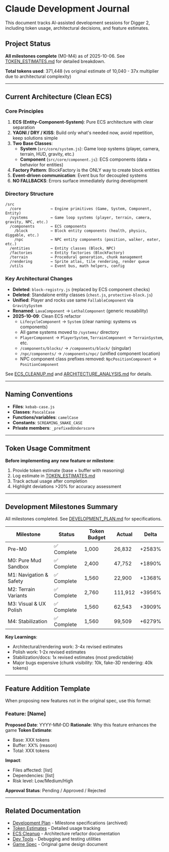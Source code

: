 # Claude Development Journal

This document tracks AI-assisted development sessions for Digger 2, including token usage, architectural decisions, and feature estimates.

## Project Status

**All milestones complete** (M0-M4) as of 2025-10-06. See [TOKEN_ESTIMATES.md](Docs/TOKEN_ESTIMATES.md) for detailed breakdown.

**Total tokens used**: 371,448 (vs original estimate of 10,040 - 37x multiplier due to architectural complexity)

---

## Current Architecture (Clean ECS)

### Core Principles
1. **ECS (Entity-Component-System)**: Pure ECS architecture with clear separation
2. **YAGNI / DRY / KISS**: Build only what's needed now, avoid repetition, keep solutions simple
3. **Two Base Classes**:
   - **System** (`src/core/system.js`): Game loop systems (player, camera, terrain, HUD, gravity, etc.)
   - **Component** (`src/core/component.js`): ECS components (data + behavior for entities)
4. **Factory Pattern**: BlockFactory is the ONLY way to create block entities
5. **Event-driven communication**: Event bus for decoupled systems
6. **NO FALLBACKS**: Errors surface immediately during development

### Directory Structure
```
/src
  /core             → Engine primitives (Game, System, Component, Entity)
  /systems          → Game loop systems (player, terrain, camera, gravity, NPC, etc.)
  /components       → ECS components
    /block          → Block entity components (health, physics, diggable, etc.)
    /npc            → NPC entity components (position, walker, eater, etc.)
  /entities         → Entity classes (Block, NPC)
  /factories        → Entity factories (BlockFactory)
  /terrain          → Procedural generation, chunk management
  /rendering        → Sprite atlas, tile rendering, render queue
  /utils            → Event bus, math helpers, config
```

### Key Architectural Changes
- **Deleted**: `block-registry.js` (replaced by ECS component checks)
- **Deleted**: Standalone entity classes (`chest.js`, `protective-block.js`)
- **Unified**: Player and rocks use same `FallableComponent` via `GravitySystem`
- **Renamed**: `LavaComponent` → `LethalComponent` (generic reusability)
- **2025-10-09**: Clean ECS refactor
  - `LifecycleComponent` → `System` (clear naming: systems vs components)
  - All game systems moved to `/systems/` directory
  - `PlayerComponent` → `PlayerSystem`, `TerrainComponent` → `TerrainSystem`, etc.
  - `/components/blocks/` → `/components/block/` (singular)
  - `/npc/components/` → `/components/npc/` (unified component location)
  - NPC component class prefixes removed: `NpcPositionComponent` → `PositionComponent`

See [ECS_CLEANUP.md](Docs/ECS_CLEANUP.md) and [ARCHITECTURE_ANALYSIS.md](ARCHITECTURE_ANALYSIS.md) for details.

---

## Naming Conventions

- **Files**: `kebab-case.js`
- **Classes**: `PascalCase`
- **Functions/variables**: `camelCase`
- **Constants**: `SCREAMING_SNAKE_CASE`
- **Private members**: `_prefixedUnderscore`

---

## Token Usage Commitment

**Before implementing any new feature or milestone**:
1. Provide token estimate (base + buffer with reasoning)
2. Log estimate in [TOKEN_ESTIMATES.md](Docs/TOKEN_ESTIMATES.md)
3. Track actual usage after completion
4. Highlight deviations >20% for accuracy assessment

---

## Development Milestones Summary

All milestones completed. See [DEVELOPMENT_PLAN.md](Docs/DEVELOPMENT_PLAN.md) for specifications.

| Milestone | Status | Token Budget | Actual | Delta |
|-----------|--------|--------------|--------|-------|
| Pre-M0 | ✅ Complete | 1,000 | 26,832 | +2583% |
| M0: Pure Mud Sandbox | ✅ Complete | 2,400 | 47,752 | +1890% |
| M1: Navigation & Safety | ✅ Complete | 1,560 | 22,900 | +1368% |
| M2: Terrain Variants | ✅ Complete | 2,760 | 111,912 | +3956% |
| M3: Visual & UX Polish | ✅ Complete | 1,560 | 62,543 | +3909% |
| M4: Stabilization | ✅ Complete | 1,560 | 99,509 | +6279% |

**Key Learnings**:
- Architectural/rendering work: 3-4x revised estimates
- Polish work: 1-2x revised estimates
- Stabilization/docs: 1x revised estimates (most predictable)
- Major bugs expensive (chunk visibility: 10k, fake-3D rendering: 40k tokens)

---

## Feature Addition Template

When proposing new features not in the original spec, use this format:

### Feature: [Name]
**Proposed Date**: YYYY-MM-DD
**Rationale**: Why this feature enhances the game
**Token Estimate**:
- Base: XXX tokens
- Buffer: XX% (reason)
- Total: XXX tokens

**Impact**:
- Files affected: [list]
- Dependencies: [list]
- Risk level: Low/Medium/High

**Approval Status**: Pending / Approved / Rejected

---

## Related Documentation

- [Development Plan](Docs/archive/DEVELOPMENT_PLAN.md) - Milestone specifications (archived)
- [Token Estimates](Docs/TOKEN_ESTIMATES.md) - Detailed usage tracking
- [ECS Cleanup](Docs/ECS_CLEANUP.md) - Architecture refactor documentation
- [Dev Tools](Docs/DEV_TOOLS.md) - Debugging and testing utilities
- [Game Spec](Docs/GAME_SPEC.md) - Original game design document

